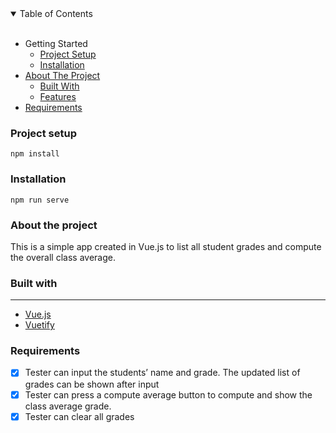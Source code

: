 <details open>
 <summary>Table of Contents</summary>
 <br>
 
 * Getting Started
    * [Project Setup](#project-setup)
    * [Installation](#installation)
 * [About The Project](#about-the-project)
    * [Built With](#build-with)
    * [Features](#features)
 * [Requirements](#requirements)
</details>



### <a name="project-setup"></a> Project setup
```
npm install
```

### <a name="installation"></a> Installation
```
npm run serve
```
### <a name="about-the-project"></a> About the project

This is a simple app created in Vue.js to list all student grades and compute the overall class average. 

### <a name="build-with"></a> Built with
--------

* [Vue.js](https://vuejs.org/)
* [Vuetify](https://vuetifyjs.com/)

### <a name="requirements"></a> Requirements

- [x] Tester can input the students’ name and grade. The updated list of grades can be shown after
input
- [x] Tester can press a compute average button to compute and show the class average grade.
- [x] Tester can clear all grades
